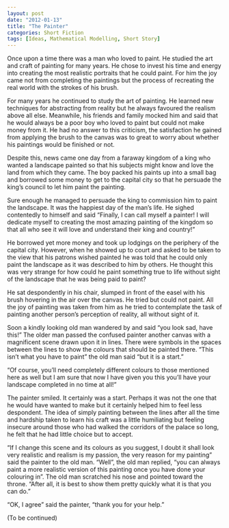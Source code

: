 ```yaml
---
layout: post
date: "2012-01-13"
title: "The Painter"
categories: Short Fiction
tags: [Ideas, Mathematical Modelling, Short Story]
---
```


Once upon a time there was a man who loved to paint. He studied the art and craft of painting for many years. He chose to invest his time and energy into creating the most realistic portraits that he could paint. For him the joy came not from completing the paintings but the process of recreating the real world with the strokes of his brush.

For many years he continued to study the art of painting. He learned new techniques for abstracting from reality but he always favoured the realism above all else. Meanwhile, his friends and family mocked him and said that he would always be a poor boy who loved to paint but could not make money from it. He had no answer to this criticism, the satisfaction he gained from applying the brush to the canvas was to great to worry about whether his paintings would be finished or not.

Despite this, news came one day from a faraway kingdom of a king who wanted a landscape painted so that his subjects might know and love the land from which they came. The boy packed his paints up into a small bag and borrowed some money to get to the capital city so that he persuade the king’s council to let him paint the painting.

Sure enough he managed to persuade the king to commission him to paint the landscape. It was the happiest day of the man’s life. He sighed contentedly to himself and said “Finally, I can call myself a painter! I will dedicate myself to creating the most amazing painting of the kingdom so that all who see it will love and understand their king and country!”

He borrowed yet more money and took up lodgings on the periphery of the capital city. However, when he showed up to court and asked to be taken to the view that his patrons wished painted he was told that he could only paint the landscape as it was described to him by others. He thought this was very strange for how could he paint something true to life without sight of the landscape that he was being paid to paint?

He sat despondently in his chair, slumped in front of the easel with his brush hovering in the air over the canvas. He tried but could not paint. All the joy of painting was taken from him as he tried to contemplate the task of painting another person’s perception of reality, all without sight of it.

Soon a kindly looking old man wandered by and said “you look sad, have this!” The older man passed the confused painter another canvas with a magnificent scene drawn upon it in lines. There were symbols in the spaces between the lines to show the colours that should be painted there. “This isn’t what you have to paint” the old man said “but it is a start.”

“Of course, you’ll need completely different colours to those mentioned here as well but I am sure that now I have given you this you’ll have your landscape completed in no time at all!”

The painter smiled. It certainly was a start. Perhaps it was not the one that he would have wanted to make but it certainly helped him to feel less despondent. The idea of simply painting between the lines after all the time and hardship taken to learn his craft was a little humiliating but feeling insecure around those who had walked the corridors of the palace so long, he felt that he had little choice but to accept.

“If I change this scene and its colours as you suggest, I doubt it shall look very realistic and realism is my passion, the very reason for my painting” said the painter to the old man. “Well”, the old man replied, “you can always paint a more realistic version of this painting once you have done your colouring in”. The old man scratched his nose and pointed toward the throne. “After all, it is best to show them pretty quickly what it is that you can do.”

“OK, I agree” said the painter, “thank you for your help.”

(To be continued)
